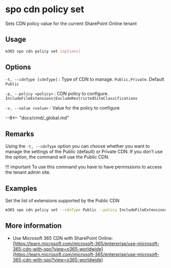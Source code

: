 # spo cdn policy set

Sets CDN policy value for the current SharePoint Online tenant

## Usage

```sh
m365 spo cdn policy set [options]
```

## Options

`-t, --cdnType [cdnType]`
: Type of CDN to manage. `Public,Private`. Default `Public`

`-p, --policy <policy>`
: CDN policy to configure. `IncludeFileExtensions|ExcludeRestrictedSiteClassifications`

`-v, --value <value>`
: Value for the policy to configure

--8<-- "docs/cmd/_global.md"

## Remarks

Using the `-t, --cdnType` option you can choose whether you want to manage the settings of the Public (default) or Private CDN. If you don't use the option, the command will use the Public CDN.

!!! important
    To use this command you have to have permissions to access the tenant admin site.
    
## Examples

Set the list of extensions supported by the Public CDN

```sh
m365 spo cdn policy set --cdnType Public --policy IncludeFileExtensions --value CSS,EOT,GIF,ICO,JPEG,JPG,JS,MAP,PNG,SVG,TTF,WOFF,JSON
```

## More information

- Use Microsoft 365 CDN with SharePoint Online: [https://learn.microsoft.com/microsoft-365/enterprise/use-microsoft-365-cdn-with-spo?view=o365-worldwide](https://learn.microsoft.com/microsoft-365/enterprise/use-microsoft-365-cdn-with-spo?view=o365-worldwide)
